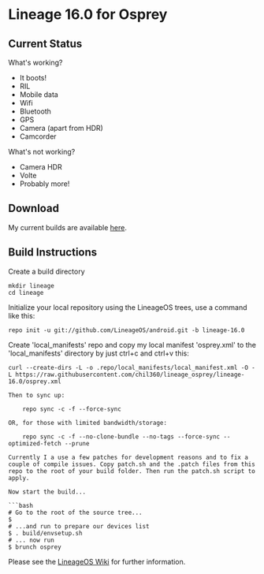 
Lineage 16.0 for Osprey
=======================

Current Status
--------------

What's working?
 - It boots!
 - RIL
 - Mobile data
 - Wifi
 - Bluetooth
 - GPS
 - Camera (apart from HDR)
 - Camcorder

What's not working?
 - Camera HDR
 - Volte
 - Probably more!

Download
--------

My current builds are available [here](https://mega.nz/#F!3F9CTSrQ!ZBLcFw1Mh_47FdxiZ2LYyg!uYlmhBKT).

Build Instructions
------------------
Create a build directory

	mkdir lineage
	cd lineage

Initialize your local repository using the LineageOS trees, use a command like this:

    repo init -u git://github.com/LineageOS/android.git -b lineage-16.0

Create 'local_manifests' repo and copy my local manifest 'osprey.xml' to the 'local_manifests' directory
by just ctrl+c and ctrl+v this:
```
curl --create-dirs -L -o .repo/local_manifests/local_manifest.xml -O -L https://raw.githubusercontent.com/chil360/lineage_osprey/lineage-16.0/osprey.xml

Then to sync up:

    repo sync -c -f --force-sync

OR, for those with limited bandwidth/storage:

    repo sync -c -f --no-clone-bundle --no-tags --force-sync --optimized-fetch --prune

Currently I a use a few patches for development reasons and to fix a couple of compile issues. Copy patch.sh and the .patch files from this repo to the root of your build folder. Then run the patch.sh script to apply.

Now start the build...

```bash
# Go to the root of the source tree...
$
# ...and run to prepare our devices list
$ . build/envsetup.sh
# ... now run
$ brunch osprey
```

Please see the [LineageOS Wiki](https://wiki.lineageos.org/) for further information.
